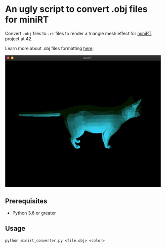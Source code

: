 # An ugly script to convert .obj files for miniRT

Convert `.obj` files to `.rt` files to render a triangle mesh effect for [miniRT](https://github.com/matboivin/miniRT) project at 42.

Learn more about .obj files formatting [here](https://en.wikipedia.org/wiki/Wavefront_.obj_file).

<p align="center">
  <img src="assets/preview.png" alt="example 1" width="680" />
</p>

## Prerequisites

* Python 3.6 or greater

## Usage

```console
python minirt_converter.py <file.obj> <color>
```
